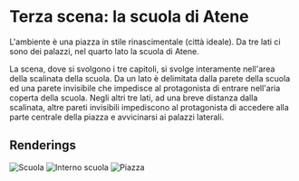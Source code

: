 # Terza scena: la scuola di Atene

L'ambiente è una piazza in stile rinascimentale (città ideale). Da tre lati ci sono dei palazzi, nel quarto lato la scuola di Atene.

La scena, dove si svolgono i tre capitoli, si svolge interamente nell'area della scalinata della scuola. Da un lato è delimitata dalla parete della scuola ed una parete invisibile che impedisce al protagonista di entrare nell'aria coperta della scuola. Negli altri tre lati, ad una breve distanza dalla scalinata, altre pareti invisibili impediscono al protagonista di accedere alla parte centrale della piazza e avvicinarsi ai palazzi laterali.

## Renderings

![Scuola](https://user-images.githubusercontent.com/90967735/206034790-87d66059-453d-4f6f-b960-1dcf4c31e0f6.png)
![Interno scuola](https://user-images.githubusercontent.com/90967735/203617329-15821cc1-566e-443f-b908-28f693eb8c6f.png)
![Piazza](https://user-images.githubusercontent.com/90967735/207403811-326a04b1-1497-4acf-bbf8-607611acaefa.png)
